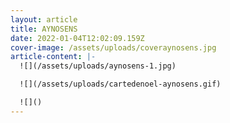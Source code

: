 ```yaml
---
layout: article
title: AYNOSENS
date: 2022-01-04T12:02:09.159Z
cover-image: /assets/uploads/coveraynosens.jpg
article-content: |-
  ![](/assets/uploads/aynosens-1.jpg)

  ![](/assets/uploads/cartedenoel-aynosens.gif)

  ![]()
---
```

